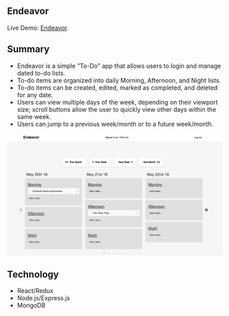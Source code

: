 ## Endeavor

Live Demo: [Endeavor](https://endeavor.netlify.com/).

## Summary

- Endeavor is a simple "To-Do" app that allows users to login and manage dated to-do lists.
- To-do items are organized into daily Morning, Afternoon, and Night lists.
- To-do items can be created, edited, marked as completed, and deleted for any date.
- Users can view multiple days of the week, depending on their viewport size; scroll buttons allow the user to quickly view other days within the same week.
- Users can jump to a previous week/month or to a future week/month.

![Endeavor Screenshot](client/public/images/endeavor-screenshot.png?raw=true)

## Technology

- React/Redux
- Node.js/Express.js
- MongoDB

